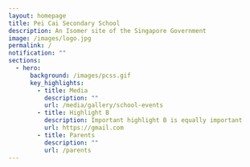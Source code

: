 ```yaml
---
layout: homepage
title: Pei Cai Secondary School
description: An Isomer site of the Singapore Government
image: /images/logo.jpg
permalink: /
notification: ""
sections:
  - hero:
      background: /images/pcss.gif
      key_highlights:
        - title: Media
          description: ""
          url: /media/gallery/school-events
        - title: Highlight B
          description: Important highlight B is equally important
          url: https://gmail.com
        - title: Parents
          description: ""
          url: /parents
---
```

